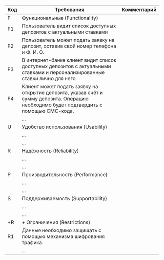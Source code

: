 | Код | Требования                         | Комментарий  |
|-----|------------------------------------|--------------|
| F   | Функциональные (Functionality)     |              |
| F1  | Пользователь видит список доступных депозитов с актуальными ставками                 |              |
| F2  | Пользователь может подать заявку на депозит, оставив свой номер телефона и Ф. И. О.  |              |
| F3  | В интернет-банке клиент видит список доступных депозитов с актуальными ставками и персонализированные ставки лично для него |    |
| F4  | Клиент может подать заявку на открытие депозита, указав счёт и сумму депозита. Операцию необходимо будет подтвердить с помощью СМС-кода. |  |
|     | ...                                |              |
| U   | Удобство использования (Usability) |              |
|     | ...                                |              |
|     | ...                                |              |
| R   | Надёжность (Reliability)           |              |
|     | ...                                |              |
|     | ...                                |              |
| P   | Производительность (Performance)   |              |
|     | ...                                |              |
|     | ...                                |              |
| S   | Поддерживаемость (Supportability)  |              |
|     | ...                                |              |
|     | ...                                |              |
| +R  | + Ограничения (Restrictions)      |              |
| R1  | Данные необходимо защищать с помощью механизма шифрования трафика.                   |              |
|     | ...                                |              |
